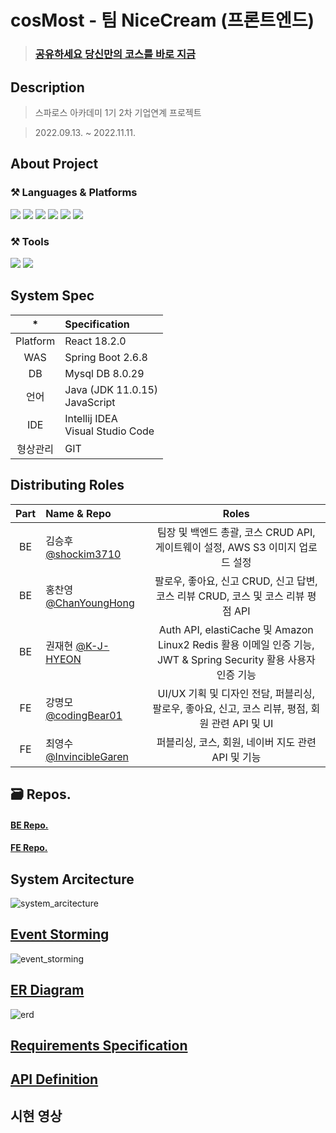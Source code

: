 
# cosMost - 팀 NiceCream (프론트엔드)
> ### [공유하세요 당신만의 코스를 바로 지금](https://cosmost.vercel.app/)

## Description
> 스파로스 아카데미 1기 2차 기업연계 프로젝트

> 2022.09.13. ~ 2022.11.11.

## About Project
### ⚒ Languages & Platforms
<img src="https://img.shields.io/badge/HTML5-E34F26?&style=for-the-badge&logo=HTML5&logoColor=white"/></a>
<img src="https://img.shields.io/badge/CSS-1572b6?&style=for-the-badge&logo=css3&logoColor=white"/></a>
<img src="https://img.shields.io/badge/JavaScript-F7DF1E?&style=for-the-badge&logo=JavaScript&logoColor=white"/></a>
<img src="https://img.shields.io/badge/React-61DAFB?style=for-the-badge&logo=React&logoColor=white"></a>
<img src="https://img.shields.io/badge/Axios-5A29E4?style=for-the-badge&logo=Axios&logoColor=white"> </a>
<img src="https://img.shields.io/badge/Recoil-61DAFB?style=for-the-badge&logo=Recoil&logoColor=white">

### ⚒ Tools
<img src="https://img.shields.io/badge/Visual%20Studio%20Code-007ACC?&style=for-the-badge&logo=Visual%20Studio%20Code&logoColor=white"/> </a>
<img src="https://img.shields.io/badge/Git-F05032?&style=for-the-badge&logo=Git&logoColor=white"/> </a>

## System Spec

| * | Specification |
|:------:| :- |
| Platform | React 18.2.0 |
| WAS | Spring Boot 2.6.8 |
| DB | Mysql DB 8.0.29 |
| 언어 | Java (JDK 11.0.15) </br>JavaScript |
| IDE | Intellij IDEA </br>Visual Studio Code |
| 형상관리 | GIT |

## Distributing Roles
|Part|Name & Repo|Roles|
|:---:|:---|:---:|
|BE|김승후 [@shockim3710](https://github.com/shockim3710)|팀장 및 백엔드 총괄, 코스 CRUD API, 게이트웨이 설정, AWS S3 이미지 업로드 설정|
|BE|홍찬영 [@ChanYoungHong](https://github.com/ChanYoungHong)|팔로우, 좋아요, 신고 CRUD, 신고 답변, 코스 리뷰 CRUD, 코스 및 코스 리뷰 평점 API|
|BE|권재현 [@K-J-HYEON](https://github.com/K-J-HYEON)|Auth API, elastiCache 및 Amazon Linux2 Redis 활용 이메일 인증 기능, JWT & Spring Security 활용 사용자 인증 기능|
|FE|강명모 [@codingBear01](https://github.com/codingBear01)|UI/UX 기획 및 디자인 전담, 퍼블리싱, 팔로우, 좋아요, 신고, 코스 리뷰, 평점, 회원 관련 API 및 UI|
|FE|최영수 [@InvincibleGaren](https://github.com/InvincibleGaren)|퍼블리싱, 코스, 회원, 네이버 지도 관련 API 및 기능|

## 🗃 Repos.
#### [BE Repo.](https://github.com/orgs/CosMost-BE/repositories)
#### [FE Repo.](https://github.com/codingBear01/cosmost_fe)

## System Arcitecture
![system_arcitecture](https://user-images.githubusercontent.com/95178119/201016512-614c23e3-c52c-4b1d-bb53-51a052d6c91c.png)

## [Event Storming](https://miro.com/app/board/uXjVPFaLcAM=/)
![event_storming](https://user-images.githubusercontent.com/95178119/201017801-4484a489-5517-47cb-86c4-f1abea51d4c2.jpg)

## [ER Diagram](https://www.erdcloud.com/d/aqxBCJLZKuoT5f75K)
![erd](https://user-images.githubusercontent.com/95178119/201016522-dcaf6ba2-d66d-4d54-b566-68c885b90d2c.png)

## [Requirements Specification](https://applebanana.atlassian.net/wiki/spaces/~6029c153c5a0430067bd79ce/pages/edit-v2/11370497?draftShareId=d8554bdb-9740-4c97-95ad-378816943069)

## [API Definition](https://docs.google.com/spreadsheets/d/1QWuBOwt4fPZEXaZ5XQ0yQyrJvEPdpJuf/edit?rtpof=true#gid=990061567)

## 시현 영상
